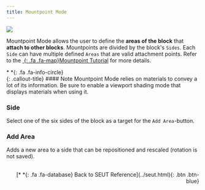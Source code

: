 ```yaml
---
title: Mountpoint Mode
---
```

![](/modding-reference/assets/images/reference/seut/mountpoint-mode_1.png)

Mountpoint Mode allows the user to define the **areas of the block** that **attach to other blocks**. Mountpoints are divided by the block's `Sides`. Each `Side` can have multiple defined `Areas` that are valid attachment points. Refer to the [*&nbsp;*{: .fa .fa-map}Mountpoint Tutorial]() for more details.

<div class="callout-block callout-info"><div class="icon-holder">*&nbsp;*{: .fa .fa-info-circle}
</div><div class="content">
{: .callout-title}
#### Note
Mountpoint Mode relies on materials to convey a lot of its information. Be sure to enable a viewport shading mode that displays materials when using it.
</div></div>

### Side
Select one of the six sides of the block as a target for the `Add Area`-button.

### Add Area
Adds a new area to a side that can be repositioned and rescaled (rotation is not saved).
<br><br/>
<p style="text-align:right">[*&nbsp;*{: .fa .fa-database} Back to SEUT Reference](../seut.html){: .btn .btn-blue}</p>